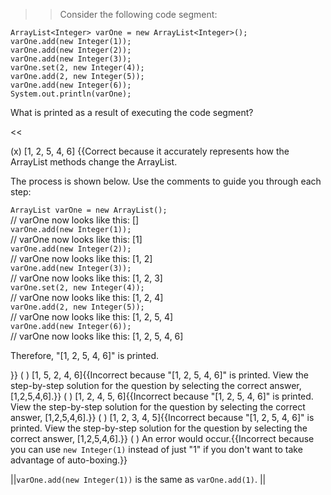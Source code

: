 >>Consider the following code segment:
<pre><code>ArrayList&lt;Integer&gt; varOne = new ArrayList&lt;Integer&gt;();
varOne.add(new Integer(1));
varOne.add(new Integer(2));
varOne.add(new Integer(3));
varOne.set(2, new Integer(4));
varOne.add(2, new Integer(5));
varOne.add(new Integer(6));
System.out.println(varOne);
</code></pre>
<p>What is printed as a result of executing the code segment?</p><<

(x) [1, 2, 5, 4, 6] {{Correct because it accurately represents how the ArrayList methods change the ArrayList.
<p>The process is shown below. Use the comments to guide you through each step:</p><code>ArrayList varOne = new ArrayList();</code><br/> // varOne now looks like this: []<br/><code>varOne.add(new Integer(1));</code><br/> // varOne now looks like this: [1]<br/><code>varOne.add(new Integer(2));</code><br/> // varOne now looks like this: [1, 2]<br/><code>varOne.add(new Integer(3));</code><br/> // varOne now looks like this: [1, 2, 3]<br/><code>varOne.set(2, new Integer(4));</code><br/> // varOne now looks like this: [1, 2, 4]<br/><code>varOne.add(2, new Integer(5));</code><br/> // varOne now looks like this: [1, 2, 5, 4]<br/><code>varOne.add(new Integer(6));</code><br/> // varOne now looks like this: [1, 2, 5, 4, 6]<p>Therefore, "[1, 2, 5, 4, 6]" is printed.</p>}}
( ) [1, 5, 2, 4, 6]{{Incorrect because "[1, 2, 5, 4, 6]" is printed. View the step-by-step solution for the question by selecting the correct answer, [1,2,5,4,6].}}
( ) [1, 2, 4, 5, 6]{{Incorrect because "[1, 2, 5, 4, 6]" is printed. View the step-by-step solution for the question by selecting the correct answer, [1,2,5,4,6].}}
( ) [1, 2, 3, 4, 5]{{Incorrect because "[1, 2, 5, 4, 6]" is printed. View the step-by-step solution for the question by selecting the correct answer, [1,2,5,4,6].}}
( ) An error would occur.{{Incorrect because you can use <code>new Integer(1)</code> instead of just "1" if you don't want to take advantage of auto-boxing.}}

||<code>varOne.add(new Integer(1))</code> is the same as <code>varOne.add(1)</code>. ||
